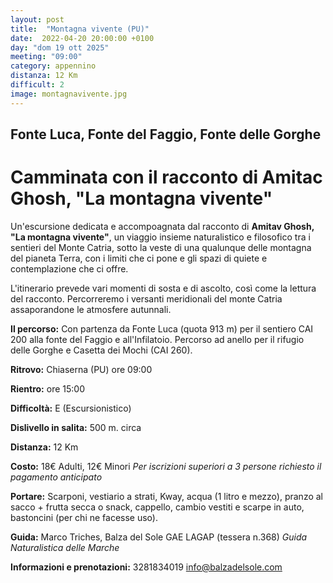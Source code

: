 ```yaml
---
layout: post
title:  "Montagna vivente (PU)"
date:  2022-04-20 20:00:00 +0100
day: "dom 19 ott 2025"
meeting: "09:00"
category: appennino
distanza: 12 Km
difficult: 2
image: montagnavivente.jpg
---
```


## Fonte Luca, Fonte del Faggio, Fonte delle Gorghe

# Camminata con il racconto di Amitac Ghosh, "La montagna vivente"

Un'escursione dedicata e accompoagnata dal racconto di **Amitav Ghosh, "La montagna vivente"**, un viaggio insieme naturalistico e filosofico tra i sentieri del Monte Catria, sotto la veste di una qualunque delle montagna del pianeta Terra, con i limiti che ci pone e gli spazi di quiete e contemplazione che ci offre.

L'itinerario prevede vari momenti di sosta e di ascolto, così come la lettura del racconto. Percorreremo i versanti meridionali del monte Catria assaporandone le atmosfere autunnali.

**Il percorso:** Con partenza da Fonte Luca (quota 913 m) per il sentiero CAI 200 alla fonte del Faggio e all'Infilatoio. Percorso ad anello per il rifugio delle Gorghe e Casetta dei Mochi (CAI 260).

**Ritrovo:** Chiaserna (PU) ore 09:00

**Rientro:** ore 15:00 

**Difficoltà:** E (Escursionistico)

**Dislivello in salita:**  500 m. circa

**Distanza:** 12 Km

**Costo:** 18€ Adulti, 12€ Minori
*Per iscrizioni superiori a 3 persone richiesto il pagamento anticipato*

**Portare:** Scarponi, vestiario a strati, Kway, acqua (1 litro e mezzo), pranzo al sacco + frutta secca o snack, cappello, cambio vestiti e scarpe in auto, bastoncini (per chi ne facesse uso).

**Guida:** Marco Triches, Balza del Sole GAE LAGAP (tessera n.368)
*Guida Naturalistica delle Marche*

**Informazioni e prenotazioni:** 3281834019 info@balzadelsole.com
